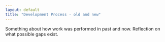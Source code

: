 ```yaml
---
layout: default
title: "Development Process - old and new"
---
```


Something about how work was performed in past and now. Reflection on what possible gaps exist.
